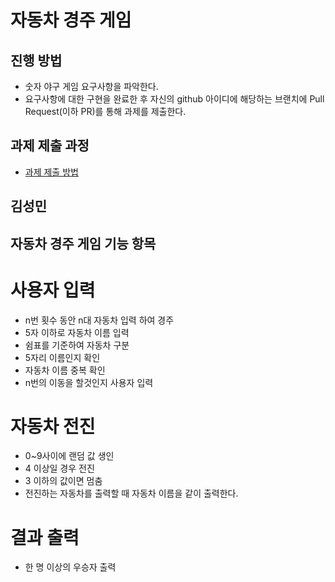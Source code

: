 # 자동차 경주 게임
## 진행 방법
* 숫자 야구 게임 요구사항을 파악한다.
* 요구사항에 대한 구현을 완료한 후 자신의 github 아이디에 해당하는 브랜치에 Pull Request(이하 PR)를 통해 과제를 제출한다.

## 과제 제출 과정
* [과제 제출 방법](https://github.com/next-step/nextstep-docs/tree/master/precourse)

## 김성민
## 자동차 경주 게임 기능 항목
# 사용자 입력
* n번 횟수 동안 n대 자동차 입력 하여 경주
* 5자 이하로 자동차 이름 입력
* 쉼표를 기준하여 자동차 구분
* 5자리 이름인지 확인
* 자동차 이름 중복 확인
* n번의 이동을 할것인지 사용자 입력 
# 자동차 전진
* 0~9사이에 랜덤 값 생인
* 4 이상일 경우 전진
* 3 이하의 값이면 멈춤
* 전진하는 자동차를 출력할 때 자동차 이름을 같이 출력한다.
# 결과 출력
* 한 명 이상의 우승자 출력
